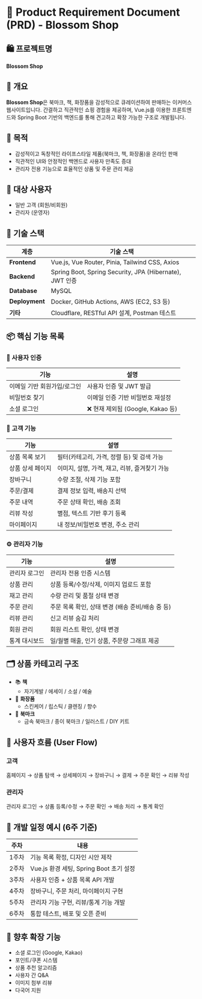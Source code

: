 # 📄 Product Requirement Document (PRD) - Blossom Shop

## 🛍️ 프로젝트명

**Blossom Shop**

## 🧩 개요

**Blossom Shop**은 북마크, 책, 화장품을 감성적으로 큐레이션하여 판매하는 이커머스 웹사이트입니다. 간결하고 직관적인 쇼핑 경험을 제공하며, Vue.js를 이용한 프론트엔드와 Spring Boot 기반의 백엔드를 통해 견고하고 확장 가능한 구조로 개발됩니다.

## 🎯 목적

- 감성적이고 독창적인 라이프스타일 제품(북마크, 책, 화장품)을 온라인 판매
- 직관적인 UI와 안정적인 백엔드로 사용자 만족도 증대
- 관리자 전용 기능으로 효율적인 상품 및 주문 관리 제공

## 👥 대상 사용자

- 일반 고객 (회원/비회원)
- 관리자 (운영자)

## 🧰 기술 스택

| 계층           | 기술 스택                                               |
| -------------- | ------------------------------------------------------- |
| **Frontend**   | Vue.js, Vue Router, Pinia, Tailwind CSS, Axios          |
| **Backend**    | Spring Boot, Spring Security, JPA (Hibernate), JWT 인증 |
| **Database**   | MySQL                                                   |
| **Deployment** | Docker, GitHub Actions, AWS (EC2, S3 등)                |
| **기타**       | Cloudflare, RESTful API 설계, Postman 테스트            |

## 📦 핵심 기능 목록

### 🔐 사용자 인증

| 기능                        | 설명                              |
| --------------------------- | --------------------------------- |
| 이메일 기반 회원가입/로그인 | 사용자 인증 및 JWT 발급           |
| 비밀번호 찾기               | 이메일 인증 기반 비밀번호 재설정  |
| 소셜 로그인                 | ❌ 현재 제외됨 (Google, Kakao 등) |

### 🛒 고객 기능

| 기능             | 설명                                          |
| ---------------- | --------------------------------------------- |
| 상품 목록 보기   | 필터(카테고리, 가격, 정렬 등) 및 검색 가능    |
| 상품 상세 페이지 | 이미지, 설명, 가격, 재고, 리뷰, 즐겨찾기 가능 |
| 장바구니         | 수량 조절, 삭제 기능 포함                     |
| 주문/결제        | 결제 정보 입력, 배송지 선택                   |
| 주문 내역        | 주문 상태 확인, 배송 조회                     |
| 리뷰 작성        | 별점, 텍스트 기반 후기 등록                   |
| 마이페이지       | 내 정보/비밀번호 변경, 주소 관리              |

### ⚙️ 관리자 기능

| 기능          | 설명                                             |
| ------------- | ------------------------------------------------ |
| 관리자 로그인 | 관리자 전용 인증 시스템                          |
| 상품 관리     | 상품 등록/수정/삭제, 이미지 업로드 포함          |
| 재고 관리     | 수량 관리 및 품절 상태 변경                      |
| 주문 관리     | 주문 목록 확인, 상태 변경 (배송 준비/배송 중 등) |
| 리뷰 관리     | 신고 리뷰 숨김 처리                              |
| 회원 관리     | 회원 리스트 확인, 상태 변경                      |
| 통계 대시보드 | 일/월별 매출, 인기 상품, 주문량 그래프 제공      |

## 🗂️ 상품 카테고리 구조

- 📚 **책**
  - 자기계발 / 에세이 / 소설 / 예술
- 💄 **화장품**
  - 스킨케어 / 립스틱 / 클렌징 / 향수
- 📎 **북마크**
  - 금속 북마크 / 종이 북마크 / 일러스트 / DIY 키트

## 🔁 사용자 흐름 (User Flow)

### 고객

홈페이지 → 상품 탐색 → 상세페이지 → 장바구니 → 결제 → 주문 확인 → 리뷰 작성

### 관리자

관리자 로그인 → 상품 등록/수정 → 주문 확인 → 배송 처리 → 통계 확인

## 📅 개발 일정 예시 (6주 기준)

| 주차  | 내용                                    |
| ----- | --------------------------------------- |
| 1주차 | 기능 목록 확정, 디자인 시안 제작        |
| 2주차 | Vue.js 환경 세팅, Spring Boot 초기 설정 |
| 3주차 | 사용자 인증 + 상품 목록 API 개발        |
| 4주차 | 장바구니, 주문 처리, 마이페이지 구현    |
| 5주차 | 관리자 기능 구현, 리뷰/통계 기능 개발   |
| 6주차 | 통합 테스트, 배포 및 오픈 준비          |

## 🔮 향후 확장 기능

- 소셜 로그인 (Google, Kakao)
- 포인트/쿠폰 시스템
- 상품 추천 알고리즘
- 사용자 간 Q&A
- 이미지 첨부 리뷰
- 다국어 지원

